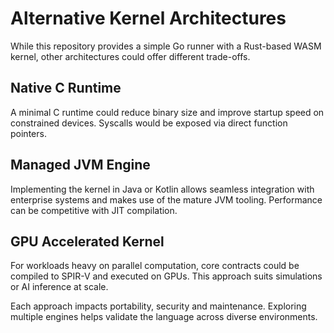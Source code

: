 # Alternative Kernel Architectures

While this repository provides a simple Go runner with a Rust-based WASM kernel, other architectures could offer different trade-offs.

## Native C Runtime
A minimal C runtime could reduce binary size and improve startup speed on constrained devices. Syscalls would be exposed via direct function pointers.

## Managed JVM Engine
Implementing the kernel in Java or Kotlin allows seamless integration with enterprise systems and makes use of the mature JVM tooling. Performance can be competitive with JIT compilation.

## GPU Accelerated Kernel
For workloads heavy on parallel computation, core contracts could be compiled to SPIR-V and executed on GPUs. This approach suits simulations or AI inference at scale.

Each approach impacts portability, security and maintenance. Exploring multiple engines helps validate the language across diverse environments.
